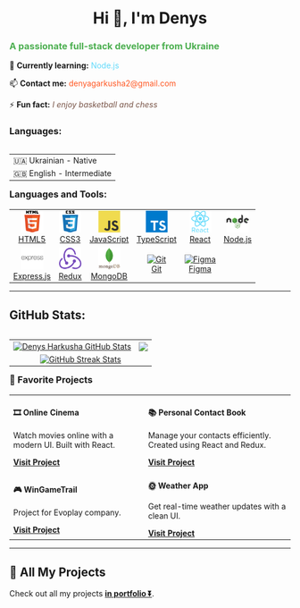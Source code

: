 <h1 align="center">Hi 👋, I'm Denys</h1>

<h3 align="left" style="color: #4CAF50;">A passionate full-stack developer from Ukraine</h3>

<div align="left">
  <p>
    🌱 <strong>Currently learning:</strong> <span style="color: #61DAFB;">Node.js</span>
  </p>
  <p>
    📫 <strong>Contact me:</strong> 
    <a href="mailto:denyagarkusha2@gmail.com" style="color: #FF5722; text-decoration: none;">
      denyagarkusha2@gmail.com
    </a>
  </p>
  <p>
    ⚡ <strong>Fun fact:</strong> <span style="font-style: italic; color: #795548;">I enjoy basketball and chess</span>
  </p>
</div>

### Languages:

<table align="left">
  <tr>
    <td>🇺🇦 Ukrainian - Native</td>
  </tr>
  <tr>
    <td>🇬🇧 English - Intermediate</td>
  </tr>
</table>

---


<h3 align="left">Languages and Tools:</h3>
<table>
  <tr>
    <td align="center"><a href="https://www.w3.org/html/" target="_blank" rel="noreferrer"><img src="https://raw.githubusercontent.com/devicons/devicon/master/icons/html5/html5-original-wordmark.svg" alt="HTML5" width="40" height="40"/><br>HTML5</a></td>
    <td align="center"><a href="https://www.w3schools.com/css/" target="_blank" rel="noreferrer"><img src="https://raw.githubusercontent.com/devicons/devicon/master/icons/css3/css3-original-wordmark.svg" alt="CSS3" width="40" height="40"/><br>CSS3</a></td>
    <td align="center"><a href="https://developer.mozilla.org/en-US/docs/Web/JavaScript" target="_blank" rel="noreferrer"><img src="https://raw.githubusercontent.com/devicons/devicon/master/icons/javascript/javascript-original.svg" alt="JavaScript" width="40" height="40"/><br>JavaScript</a></td>
    <td align="center"><a href="https://www.typescriptlang.org/" target="_blank" rel="noreferrer"><img src="https://raw.githubusercontent.com/devicons/devicon/master/icons/typescript/typescript-original.svg" alt="TypeScript" width="40" height="40"/><br>TypeScript</a></td>
    <td align="center"><a href="https://reactjs.org/" target="_blank" rel="noreferrer"><img src="https://raw.githubusercontent.com/devicons/devicon/master/icons/react/react-original-wordmark.svg" alt="React" width="40" height="40"/><br>React</a></td>
    <td align="center"><a href="https://nodejs.org" target="_blank" rel="noreferrer"><img src="https://raw.githubusercontent.com/devicons/devicon/master/icons/nodejs/nodejs-original-wordmark.svg" alt="Node.js" width="40" height="40"/><br>Node.js</a></td>
  </tr>
  <tr>
    <td align="center"><a href="https://expressjs.com" target="_blank" rel="noreferrer"><img src="https://raw.githubusercontent.com/devicons/devicon/master/icons/express/express-original-wordmark.svg" alt="Express.js" width="40" height="40"/><br>Express.js</a></td>
    <td align="center"><a href="https://redux.js.org" target="_blank" rel="noreferrer"><img src="https://raw.githubusercontent.com/devicons/devicon/master/icons/redux/redux-original.svg" alt="Redux" width="40" height="40"/><br>Redux</a></td>
    <td align="center"><a href="https://www.mongodb.com/" target="_blank" rel="noreferrer"><img src="https://raw.githubusercontent.com/devicons/devicon/master/icons/mongodb/mongodb-original-wordmark.svg" alt="MongoDB" width="40" height="40"/><br>MongoDB</a></td>
    <td align="center"><a href="https://git-scm.com/" target="_blank" rel="noreferrer"><img src="https://www.vectorlogo.zone/logos/git-scm/git-scm-icon.svg" alt="Git" width="40" height="40"/><br>Git</a></td>
    <td align="center"><a href="https://www.figma.com/" target="_blank" rel="noreferrer"><img src="https://www.vectorlogo.zone/logos/figma/figma-icon.svg" alt="Figma" width="40" height="40"/><br>Figma</a></td>
  </tr>
</table>

---


<h2>GitHub Stats:</h2> 

<table align="left">
  <tr>
    <td>
      <a href="https://github.com/DenysHV1/github-readme-stats">
        <img align="center" src="https://github-readme-stats.vercel.app/api?username=DenysHV1&show_icons=true&include_all_commits=true&theme=buefy&hide_border=true" alt="Denys Harkusha GitHub Stats"/>
      </a>
    </td>
    <td>
      <a href="https://github.com/DenysHV1/github-readme-stats">
        <img align="center" src="https://github-readme-stats.vercel.app/api/top-langs/?username=DenysHV1&layout=compact&theme=buefy&hide_border=true" />
      </a>
    </td>
  </tr>
  <tr>
    <td colspan="2" align="center">
      <a href="https://git.io/streak-stats">
        <img src="http://github-readme-streak-stats.herokuapp.com?user=DenysHV1&hide_border=true&background=f6f8fa&currStreakLabel=000000&date_format=j%20M%5B%20Y%5D" alt="GitHub Streak Stats"/>
      </a>
    </td>
  </tr>
</table>

---

<h3 align="left">🎨 Favorite Projects</h3>
<table>
  <tr>
    <td align="left">
      <h4>🎞️ Online Cinema</h4>
      <p>Watch movies online with a modern UI. Built with React.</p>
      <a href="https://react-films-zeta.vercel.app/" target="_blank"><strong>Visit Project</strong></a>
    </td>
    <td align="left">
      <h4>📚 Personal Contact Book</h4>
      <p>Manage your contacts efficiently. Created using React and Redux.</p>
      <a href="https://contack-book-two.vercel.app/" target="_blank"><strong>Visit Project</strong></a>
    </td>
  </tr>
  <tr>
    <td align="left">
      <h4>🎮 WinGameTrail</h4>
      <p>Project for Evoplay company.</p>
      <a href="https://denyshv1.github.io/wingametraill/" target="_blank"><strong>Visit Project</strong></a>
    </td>
    <td align="left">
      <h4>🌞 Weather App</h4>
      <p>Get real-time weather updates with a clean UI.</p>
      <a href="https://den-vik-weather.vercel.app/" target="_blank"><strong>Visit Project</strong></a>
    </td>
  </tr>
</table>

---

<h2 align="left">📌 All My Projects</h2>
<p align="left">
  Check out all my projects <a href="https://denyshv1.github.io/DENYS_HV-PORTFOLIO/" target="_blank"><strong>in portfolio ⏬</strong></a>.
</p>
